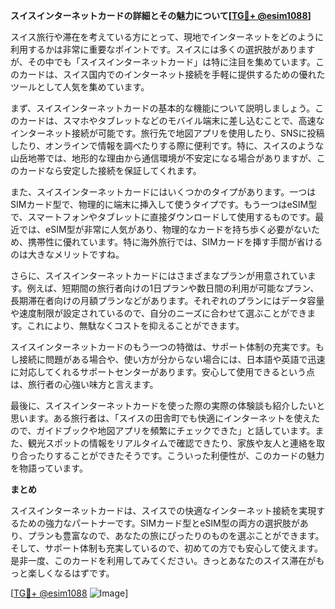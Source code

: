 **スイスインターネットカードの詳細とその魅力について[[TG💪+ @esim1088](https://t.me/s/esim1088)]**

スイス旅行や滞在を考えている方にとって、現地でインターネットをどのように利用するかは非常に重要なポイントです。スイスには多くの選択肢がありますが、その中でも「スイスインターネットカード」は特に注目を集めています。このカードは、スイス国内でのインターネット接続を手軽に提供するための優れたツールとして人気を集めています。

まず、スイスインターネットカードの基本的な機能について説明しましょう。このカードは、スマホやタブレットなどのモバイル端末に差し込むことで、高速なインターネット接続が可能です。旅行先で地図アプリを使用したり、SNSに投稿したり、オンラインで情報を調べたりする際に便利です。特に、スイスのような山岳地帯では、地形的な理由から通信環境が不安定になる場合がありますが、このカードなら安定した接続を保証してくれます。

また、スイスインターネットカードにはいくつかのタイプがあります。一つはSIMカード型で、物理的に端末に挿入して使うタイプです。もう一つはeSIM型で、スマートフォンやタブレットに直接ダウンロードして使用するものです。最近では、eSIM型が非常に人気があり、物理的なカードを持ち歩く必要がないため、携帯性に優れています。特に海外旅行では、SIMカードを挿す手間が省けるのは大きなメリットですね。

さらに、スイスインターネットカードにはさまざまなプランが用意されています。例えば、短期間の旅行者向けの1日プランや数日間の利用が可能なプラン、長期滞在者向けの月額プランなどがあります。それぞれのプランにはデータ容量や速度制限が設定されているので、自分のニーズに合わせて選ぶことができます。これにより、無駄なくコストを抑えることができます。

スイスインターネットカードのもう一つの特徴は、サポート体制の充実です。もし接続に問題がある場合や、使い方が分からない場合には、日本語や英語で迅速に対応してくれるサポートセンターがあります。安心して使用できるという点は、旅行者の心強い味方と言えます。

最後に、スイスインターネットカードを使った際の実際の体験談も紹介したいと思います。ある旅行者は、「スイスの田舎町でも快適にインターネットを使えたので、ガイドブックや地図アプリを頻繁にチェックできた」と話しています。また、観光スポットの情報をリアルタイムで確認できたり、家族や友人と連絡を取り合ったりすることができたそうです。こういった利便性が、このカードの魅力を物語っています。

**まとめ**

スイスインターネットカードは、スイスでの快適なインターネット接続を実現するための強力なパートナーです。SIMカード型とeSIM型の両方の選択肢があり、プランも豊富なので、あなたの旅にぴったりのものを選ぶことができます。そして、サポート体制も充実しているので、初めての方でも安心して使えます。是非一度、このカードを利用してみてください。きっとあなたのスイス滞在がもっと楽しくなるはずです。

[[TG💪+ @esim1088](https://t.me/s/esim1088) ![Image](https://i.postimg.cc/Y0z9fWf4/image.png)]